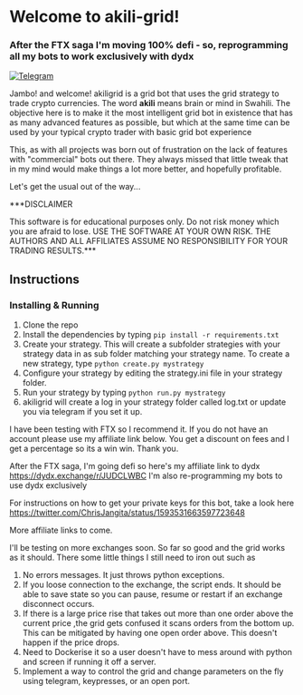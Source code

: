 # Welcome to akili-grid!

### After the FTX saga I'm moving 100% defi - so, reprogramming all my bots to work exclusively with dydx

[![Telegram](https://badges.aleen42.com/src/telegram.svg)](https://t.me/+9F0CZj8emLc2YTY0)

Jambo! and welcome! akiligrid is a grid bot that uses the grid strategy to trade crypto currencies. The word **akili** means brain or mind in Swahili. The objective here is to make it the most intelligent grid bot in existence that has as many advanced features as possible, but which at the same time can be used by your typical crypto trader with basic grid bot experience

This, as with all projects was born out of frustration on the lack of features with "commercial" bots out there. They always missed that little tweak that in my mind would make things a lot more better, and hopefully profitable.

Let's get the usual out of the way...

***DISCLAIMER

This software is for educational purposes only. Do not risk money which you are afraid to lose. USE THE SOFTWARE AT YOUR OWN RISK. THE AUTHORS AND ALL AFFILIATES ASSUME NO RESPONSIBILITY FOR YOUR TRADING RESULTS.***

  

## Instructions
### Installing & Running

 1. Clone the repo 
 2. Install the dependencies by typing 
`pip install -r requirements.txt` 
 3. Create your strategy. This will create a subfolder strategies with your strategy data in as sub folder matching your strategy name. To create a new strategy, type
`python create.py mystrategy`
4. Configure your strategy by editing the strategy.ini file in your strategy folder.
5. Run your strategy by typing
`python run.py mystrategy`
6. akiligrid will create a log in your strategy folder called log.txt or update you via telegram if you set it up.

I have been testing with FTX so I recommend it. If you do not have an account please use my affiliate link below. You get a discount on fees and I get a percentage so its a win win. Thank you.

After the FTX saga, I'm going defi so here's my affiliate link to dydx https://dydx.exchange/r/JUDCLWBC
I'm also re-programming my bots to use dydx exclusively

For instructions on how to get your private keys for this bot, take a look here https://twitter.com/ChrisJangita/status/1593531663597723648

More affiliate links to come. 
 
I'll be testing on more exchanges soon. So far so good and the grid works as it should. There some little things I still need to iron out such as
 1. No errors messages. It just throws python exceptions.
 2. If you loose connection to the exchange, the script ends. It should be able to save state so you can pause, resume or restart if an exchange disconnect occurs.
 3. If there is a large price rise that takes out more than one order above the current price ,the grid gets confused it scans orders from the bottom up. This can be mitigated by having one open order above. This doesn't happen if the price drops.
 4. Need to Dockerise it so a user doesn't have to mess around with python and screen if running it off a server.
 5. Implement a way to control the grid and change parameters on the fly using telegram, keypresses, or an open port.
